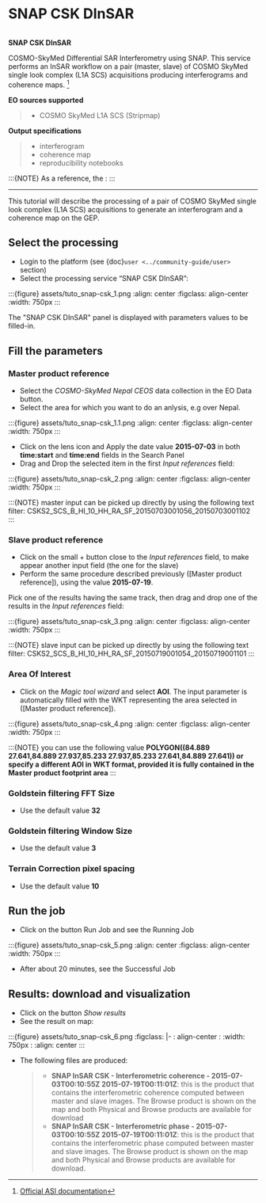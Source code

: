 # SNAP CSK DInSAR

```{image} assets/tuto_snap-csk_icon.png
```

**SNAP CSK DInSAR**

COSMO-SkyMed Differential SAR Interferometry using SNAP. This service performs an InSAR workflow on a pair (master, slave) of COSMO SkyMed single look complex (L1A SCS) acquisitions producing interferograms and coherence maps. [^f1]

**EO sources supported**

> - COSMO SkyMed L1A SCS (Stripmap)

**Output specifications**

> - interferogram
> - coherence map
> - reproducibility notebooks

:::{NOTE}
As a reference, the :
:::

______________________________________________________________________

This tutorial will describe the processing of a pair of COSMO SkyMed single look complex (L1A SCS) acquisitions to generate an interferogram and a coherence map on the GEP.

## Select the processing

- Login to the platform (see {doc}`user <../community-guide/user>` section)
- Select the processing service “SNAP CSK DInSAR”:

:::{figure} assets/tuto_snap-csk_1.png
:align: center
:figclass: align-center
:width: 750px
:::

The "SNAP CSK DInSAR" panel is displayed with parameters values to be filled-in.

## Fill the parameters

### Master product reference

- Select the *COSMO-SkyMed Nepal CEOS* data collection in the EO Data button.
- Select the area for which you want to do an anlysis, e.g over Nepal.

:::{figure} assets/tuto_snap-csk_1.1.png
:align: center
:figclass: align-center
:width: 750px
:::

- Click on the lens icon and Apply the date value **2015-07-03** in both **time:start** and **time:end** fields in the Search Panel
- Drag and Drop the selected item in the first *Input references* field:

:::{figure} assets/tuto_snap-csk_2.png
:align: center
:figclass: align-center
:width: 750px
:::

:::{NOTE}
master input can be picked up directly by using the following text filter: CSKS2_SCS_B_HI_10_HH_RA_SF_20150703001056_20150703001102
:::

### Slave product reference

- Click on the small + button close to the *Input references* field, to make appear another input field (the one for the slave)
- Perform the same procedure described previously ([Master product reference]), using the value **2015-07-19**.

Pick one of the results having the same track, then drag and drop one of the results in the *Input references* field:

:::{figure} assets/tuto_snap-csk_3.png
:align: center
:figclass: align-center
:width: 750px
:::

:::{NOTE}
slave input can be picked up directly by using the following text filter: CSKS2_SCS_B_HI_10_HH_RA_SF_20150719001054_20150719001101
:::

### Area Of Interest

- Click on the *Magic tool wizard* and select **AOI**. The input parameter is automatically filled with the WKT representing the area selected in ([Master product reference]).

:::{figure} assets/tuto_snap-csk_4.png
:align: center
:figclass: align-center
:width: 750px
:::

:::{NOTE}
you can use the following value **POLYGON((84.889 27.641,84.889 27.937,85.233 27.937,85.233 27.641,84.889 27.641)) or specify a different AOI in WKT format, provided it is fully contained in the Master product footprint area**
:::

### Goldstein filtering FFT Size

- Use the default value **32**

### Goldstein filtering Window Size

- Use the default value **3**

### Terrain Correction pixel spacing

- Use the default value **10**

## Run the job

- Click on the button Run Job and see the Running Job

:::{figure} assets/tuto_snap-csk_5.png
:align: center
:figclass: align-center
:width: 750px
:::

- After about 20 minutes, see the Successful Job

## Results: download and visualization

- Click on the button *Show results*
- See the result on map:

:::{figure} assets/tuto_snap-csk_6.png
:figclass: |-
:  align-center
:  :width: 750px
:  :align: center
:::

- The following files are produced:

  > - **SNAP InSAR CSK - Interferometric coherence - 2015-07-03T00:10:55Z 2015-07-19T00:11:01Z**: this is the product that contains the interferometric coherence computed between master and slave images. The Browse product is shown on the map and both Physical and Browse products are available for download
  > - **SNAP InSAR CSK - Interferometric phase - 2015-07-03T00:10:55Z 2015-07-19T00:11:01Z**: this is the product that contains the interferometric phase computed between master and slave images. The Browse product is shown on the map and both Physical and Browse products are available for download.

[^f1]: [Official ASI documentation](https://www.asi.it/wp-content/uploads/2019/08/COSMO-SkyMed-Mission-and-Products-Description_rev3-1.pdf)
